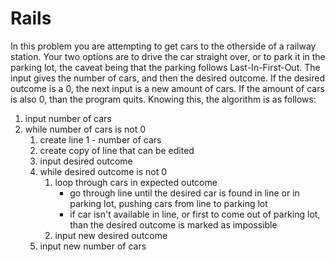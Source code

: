 # Rails

In this problem you are attempting to get cars to the otherside of a railway station. Your two options are to drive the car straight over, or to park it in the parking lot, the caveat being that the parking follows Last-In-First-Out. The input gives the number of cars, and then the desired outcome. If the desired outcome is a 0, the next input is a new amount of cars. If the amount of cars is also 0, than the program quits. Knowing this, the algorithm is as follows:

1. input number of cars
2. while number of cars is not 0
   1. create line 1 - number of cars
   2. create copy of line that can be edited
   3. input desired outcome
   4. while desired outcome is not 0
      1. loop through cars in expected outcome
         - go through line until the desired car is found in line or in parking lot, pushing cars from line to parking lot
         - if car isn't available in line, or first to come out of parking lot, than the desired outcome is marked as impossible
      2. input new desired outcome
   5. input new number of cars
